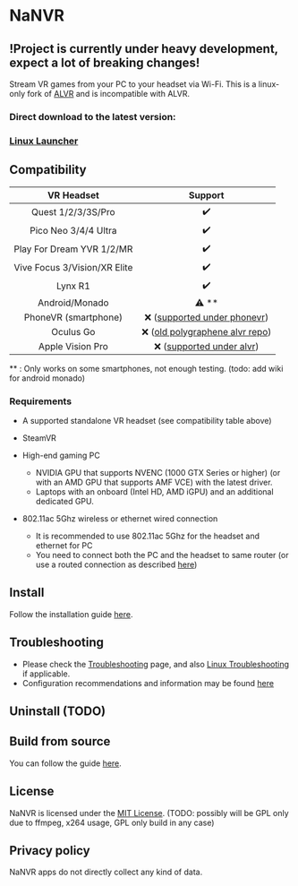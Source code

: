 <!-- <p align="center"> <img width="500" src="resources/ALVR-Grey.svg"/> </p> -->

# NaNVR

## !Project is currently under heavy development, expect a lot of breaking changes!

Stream VR games from your PC to your headset via Wi-Fi.
This is a linux-only fork of [ALVR](https://github.com/alvr-org/ALVR) and is incompatible with ALVR.

### Direct download to the latest version:
### [Linux Launcher](https://github.com/nanvr/NaNVR/releases/latest/download/launcher_linux.tar.gz)

## Compatibility

|          VR Headset          |                                        Support                                             |
| :--------------------------: | :----------------------------------------------------------------------------------------: |
|      Quest 1/2/3/3S/Pro      |                                   :heavy_check_mark:                                       |
|     Pico Neo 3/4/4 Ultra     |                                   :heavy_check_mark:                                       |
|    Play For Dream YVR 1/2/MR |                                   :heavy_check_mark:                                       |
| Vive Focus 3/Vision/XR Elite |                                   :heavy_check_mark:                                       |
|           Lynx R1            |                                   :heavy_check_mark:                                       |
|        Android/Monado        |                                      :warning: **                                          |
|     PhoneVR (smartphone)     |     :x:    ([supported under phonevr](https://github.com/PhoneVR-Developers/PhoneVR))      |
|          Oculus Go           |                 :x: ([old polygraphene alvr repo](https://github.com/polygraphene/ALVR))   |
|       Apple Vision Pro       |             :x: ([supported under alvr](https://github.com/alvr-org/alvr-visionos))        |
 
\** : Only works on some smartphones, not enough testing. (todo: add wiki for android monado) 

### Requirements

-   A supported standalone VR headset (see compatibility table above)

-   SteamVR

-   High-end gaming PC
    -   NVIDIA GPU that supports NVENC (1000 GTX Series or higher) (or with an AMD GPU that supports AMF VCE) with the latest driver.
    -   Laptops with an onboard (Intel HD, AMD iGPU) and an additional dedicated GPU.

-   802.11ac 5Ghz wireless or ethernet wired connection
    -   It is recommended to use 802.11ac 5Ghz for the headset and ethernet for PC
    -   You need to connect both the PC and the headset to same router (or use a routed connection as described [here](https://github.com/nanvr/NaNVR/wiki/ALVR-v14-and-Above))

## Install

Follow the installation guide [here](https://github.com/nanvr/NaNVR/wiki/Installation-guide).

## Troubleshooting

-   Please check the [Troubleshooting](https://github.com/nanvr/NaNVR/wiki/Troubleshooting) page, and also [Linux Troubleshooting](https://github.com/nanvr/NaNVR/wiki/Linux-Troubleshooting) if applicable.
-   Configuration recommendations and information may be found [here](https://github.com/nanvr/NaNVR/wiki/Information-and-Recommendations)

## Uninstall (TODO)

## Build from source

You can follow the guide [here](https://github.com/nanvr/NaNVR/wiki/Building-From-Source).

## License

NaNVR is licensed under the [MIT License](LICENSE). (TODO: possibly will be GPL only due to ffmpeg, x264 usage, GPL only build in any case)

## Privacy policy

NaNVR apps do not directly collect any kind of data.
